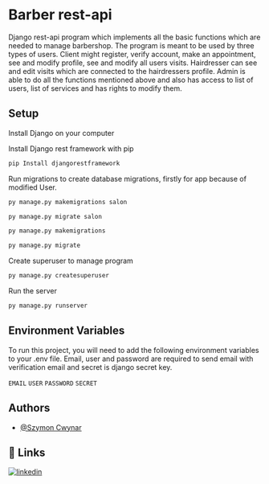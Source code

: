 
# Barber rest-api

Django rest-api program which implements all the basic functions which are needed to manage
barbershop. The program is meant to be used by three types of users. Client might register, 
verify account, make an appointment, see and modify profile, see and modify all users visits.
Hairdresser can see and edit visits which are connected to the hairdressers profile. Admin is able
to do all the functions mentioned above and also has access to list of users, list of services and
has rights to modify them.



## Setup

Install Django on your computer

Install Django rest framework with pip
```bash 
pip Install djangorestframework
```

Run migrations to create database migrations, firstly for app because of modified User.

```bash 
py manage.py makemigrations salon 
```
```bash 
py manage.py migrate salon
```
```bash 
py manage.py makemigrations
```
```bash 
py manage.py migrate
```
Create superuser to manage program
```bash
py manage.py createsuperuser
```
Run the server 
```bash
py manage.py runserver
```
## Environment Variables

To run this project, you will need to add the following environment variables to your .env file.
Email, user and password are required to send email with verification email and secret is django
secret key.

`EMAIL`
`USER`
`PASSWORD`
`SECRET`

## Authors

- [@Szymon Cwynar](https://www.github.com/szymcwy)


## 🔗 Links
[![linkedin](https://img.shields.io/badge/linkedin-0A66C2?style=for-the-badge&logo=linkedin&logoColor=white)](https://www.linkedin.com/in/szymon-cwynar-b1b4b5232/)


